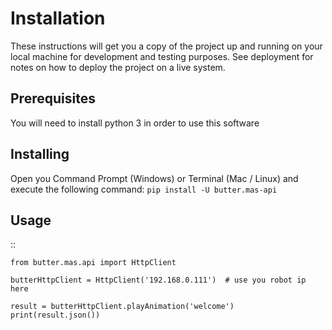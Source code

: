Installation
============

These instructions will get you a copy of the project up and running on your local machine for development and testing purposes. See deployment for notes on how to deploy the project on a live system.

Prerequisites
-------------

You will need to install python 3 in order to use this software

Installing
----------

Open you Command Prompt (Windows) or Terminal (Mac / Linux) and execute the following command:
``pip install -U butter.mas-api``


Usage
-----

::

    from butter.mas.api import HttpClient

    butterHttpClient = HttpClient('192.168.0.111')  # use you robot ip here

    result = butterHttpClient.playAnimation('welcome')
    print(result.json())
